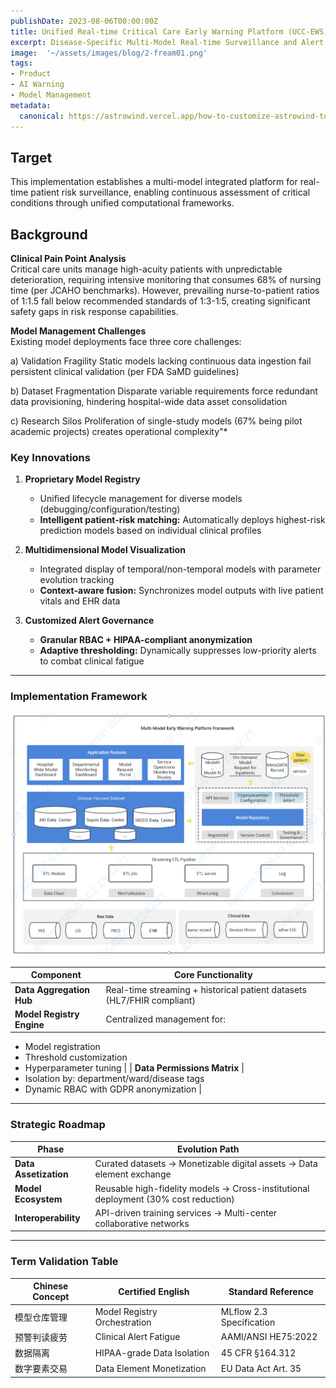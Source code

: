 ```yaml
---
publishDate: 2023-08-06T00:00:00Z
title: Unified Real-time Critical Care Early Warning Platform (UCC-EWS)
excerpt: Disease-Specific Multi-Model Real-time Surveillance and Alert Platform.
image:  '~/assets/images/blog/2-fream01.png'
tags:
- Product
- AI Warning
- Model Management
metadata:
  canonical: https://astrowind.vercel.app/how-to-customize-astrowind-to-your-brand
---
```


## Target

This implementation establishes a multi-model integrated platform for real-time patient risk surveillance, enabling continuous assessment of critical conditions through unified computational frameworks.

## Background

**Clinical Pain Point Analysis** <br />
Critical care units manage high-acuity patients with unpredictable deterioration, requiring intensive monitoring that consumes 68% of nursing time (per JCAHO benchmarks). However, prevailing nurse-to-patient ratios of 1:1.5 fall below recommended standards of 1:3-1:5, creating significant safety gaps in risk response capabilities.

**Model Management Challenges** <br />
Existing model deployments face three core challenges:

a) Validation Fragility
Static models lacking continuous data ingestion fail persistent clinical validation (per FDA SaMD guidelines)

b) Dataset Fragmentation
Disparate variable requirements force redundant data provisioning, hindering hospital-wide data asset consolidation

c) Research Silos
Proliferation of single-study models (67% being pilot academic projects) creates operational complexity"*

### Key Innovations

1. **Proprietary Model Registry**
   - Unified lifecycle management for diverse models (debugging/configuration/testing)
   - **Intelligent patient-risk matching:** Automatically deploys highest-risk prediction models based on individual clinical profiles

2. **Multidimensional Model Visualization**
   - Integrated display of temporal/non-temporal models with parameter evolution tracking
   - **Context-aware fusion:** Synchronizes model outputs with live patient vitals and EHR data

3. **Customized Alert Governance**
   - **Granular RBAC + HIPAA-compliant anonymization**
   - **Adaptive thresholding:** Dynamically suppresses low-priority alerts to combat clinical fatigue

---

### Implementation Framework

![Framework](../../assets/images/blog/2-fream01.png "Simplified Framework")

| Component | Core Functionality |
|-----------|--------------------|
| **Data Aggregation Hub** | Real-time streaming + historical patient datasets (HL7/FHIR compliant) |
| **Model Registry Engine** | Centralized management for:

- Model registration
- Threshold customization
- Hyperparameter tuning |
| **Data Permissions Matrix** |
- Isolation by: department/ward/disease tags
- Dynamic RBAC with GDPR anonymization |

---

### Strategic Roadmap

| Phase | Evolution Path |
|-------|----------------|
| **Data Assetization** | Curated datasets → Monetizable digital assets → Data element exchange |
| **Model Ecosystem** | Reusable high-fidelity models → Cross-institutional deployment (30% cost reduction) |
| **Interoperability** | API-driven training services → Multi-center collaborative networks |

---

### Term Validation Table

| Chinese Concept | Certified English | Standard Reference |
|-----------------|-------------------|-------------------|
| 模型仓库管理 | Model Registry Orchestration | MLflow 2.3 Specification |
| 预警判读疲劳 | Clinical Alert Fatigue | AAMI/ANSI HE75:2022 |
| 数据隔离 | HIPAA-grade Data Isolation | 45 CFR §164.312 |
| 数字要素交易 | Data Element Monetization | EU Data Act Art. 35 |
